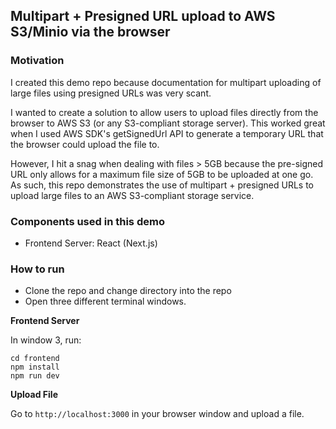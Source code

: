 ## Multipart + Presigned URL upload to AWS S3/Minio via the browser

### Motivation

I created this demo repo because documentation for multipart uploading of large files using presigned URLs was very scant.

I wanted to create a solution to allow users to upload files directly from the browser to AWS S3 (or any S3-compliant storage server). This worked great when I used AWS SDK's getSignedUrl API to generate a temporary URL that the browser could upload the file to. 

However, I hit a snag when dealing with files > 5GB because the pre-signed URL only allows for a maximum file size of 5GB to be uploaded at one go. As such, this repo demonstrates the use of multipart + presigned URLs to upload large files to an AWS S3-compliant storage service.

### Components used in this demo

* Frontend Server: React (Next.js)

### How to run

* Clone the repo and change directory into the repo
* Open three different terminal windows.

**Frontend Server**

In window 3, run:
```
cd frontend
npm install
npm run dev
```

**Upload File**

Go to `http://localhost:3000` in your browser window and upload a file.
